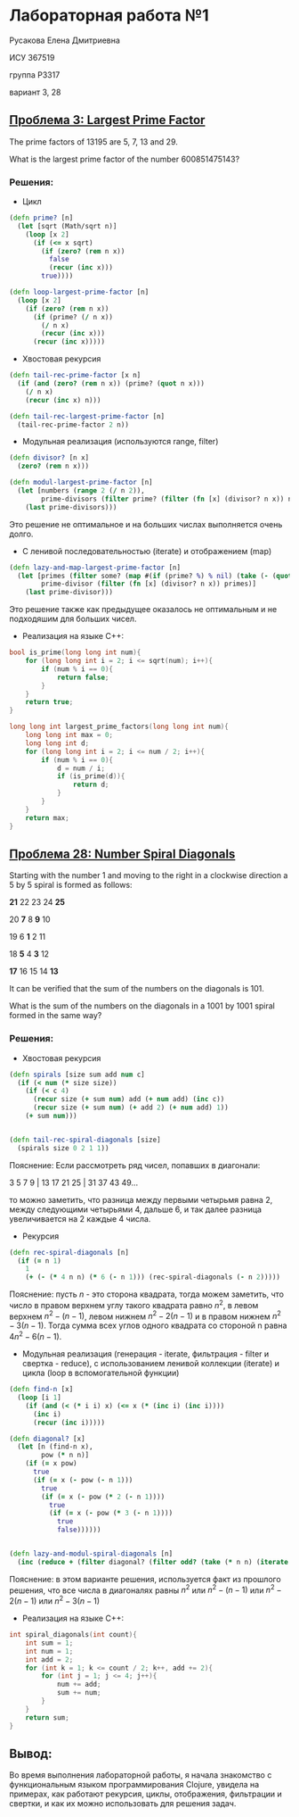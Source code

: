 # Лабораторная работа №1

Русакова Елена Дмитриевна

ИСУ 367519

группа P3317

вариант 3, 28

## [Проблема 3: Largest Prime Factor](https://projecteuler.net/problem=3)
The prime factors of 13195 are 5, 7, 13 and 29.

What is the largest prime factor of the number 600851475143?


### Решения:
+ Цикл
```clojure
(defn prime? [n]
  (let [sqrt (Math/sqrt n)]
    (loop [x 2]
      (if (<= x sqrt)
        (if (zero? (rem n x))
          false
          (recur (inc x)))
        true))))

(defn loop-largest-prime-factor [n]
  (loop [x 2]
    (if (zero? (rem n x))
      (if (prime? (/ n x))
        (/ n x)
        (recur (inc x)))
      (recur (inc x)))))
```

+ Хвостовая рекурсия
```clojure
(defn tail-rec-prime-factor [x n]
  (if (and (zero? (rem n x)) (prime? (quot n x)))
    (/ n x)
    (recur (inc x) n)))

(defn tail-rec-largest-prime-factor [n]
  (tail-rec-prime-factor 2 n))
```

+ Модульная реализация (используются range, filter)
```clojure
(defn divisor? [n x]
  (zero? (rem n x)))

(defn modul-largest-prime-factor [n]
  (let [numbers (range 2 (/ n 2)), 
        prime-divisors (filter prime? (filter (fn [x] (divisor? n x)) numbers))] 
    (last prime-divisors)))
```
Это решение не оптимальное и на больших числах выполняется очень долго.

+ С ленивой последовательностью (iterate) и отображением (map)

```clojure
(defn lazy-and-map-largest-prime-factor [n]
  (let [primes (filter some? (map #(if (prime? %) % nil) (take (- (quot n 2) 1) (iterate inc 2)))),
        prime-divisor (filter (fn [x] (divisor? n x)) primes)]
    (last prime-divisor)))
```
Это решение также как предыдущее оказалось не оптимальным и не подходяшим для больших чисел.

+ Реализация на языке C++:
``` cpp
bool is_prime(long long int num){
    for (long long int i = 2; i <= sqrt(num); i++){
        if (num % i == 0){
            return false;
        }
    }
    return true;
}

long long int largest_prime_factors(long long int num){
    long long int max = 0;
    long long int d;
    for (long long int i = 2; i <= num / 2; i++){
        if (num % i == 0){
            d = num / i;
            if (is_prime(d)){
                return d;
            }
        }
    }
    return max;
}
```


## [Проблема 28: Number Spiral Diagonals](https://projecteuler.net/problem=28)

Starting with the number 1 and moving to the right in a clockwise direction a 5 by 5 spiral is formed as follows:

**21** 22 23 24 **25**

20 **7** 8 **9** 10

19 6 **1** 2 11

18 **5** 4 **3** 12

**17** 16 15 14 **13**

It can be verified that the sum of the numbers on the diagonals is 101.

What is the sum of the numbers on the diagonals in a 1001 by 1001 spiral formed in the same way?

### Решения:
+ Хвостовая рекурсия
``` clojure
(defn spirals [size sum add num c]
  (if (< num (* size size))
    (if (< c 4)
      (recur size (+ sum num) add (+ num add) (inc c))
      (recur size (+ sum num) (+ add 2) (+ num add) 1))
    (+ sum num)))


(defn tail-rec-spiral-diagonals [size]
  (spirals size 0 2 1 1))
```

Пояснение: Если рассмотреть ряд чисел, попавших в диагонали:

 3 5 7 9 | 13 17 21 25  | 31 37 43 49... 

то можно заметить, что разница между первыми четырьмя равна 2, между следующими четырьями 4, дальше 6, и так далее разница увеличивается на 2 каждые 4 числа.

+ Рекурсия
``` clojure
(defn rec-spiral-diagonals [n]
  (if (= n 1)
    1
    (+ (- (* 4 n n) (* 6 (- n 1))) (rec-spiral-diagonals (- n 2)))))
```

Пояснение: пусть $n$ - это сторона квадрата, тогда можем заметить, что число в правом верхнем углу такого квадрата равно $n^2$, в левом верхнем $n^2 - (n - 1)$, левом нижнем $n^2 - 2(n-1)$ и в правом нижнем $n^2 - 3(n-1)$. Тогда сумма всех углов одного квадрата со стороной n равна $4n^2 - 6(n-1)$.

+ Модульная реализация (генерация - iterate, фильтрация - filter и свертка - reduce), с использованием ленивой коллекции (iterate) и цикла (loop в вспомогательной функции)

``` clojure
(defn find-n [x]
  (loop [i 1]
    (if (and (< (* i i) x) (<= x (* (inc i) (inc i))))
      (inc i)
      (recur (inc i)))))

(defn diagonal? [x]
  (let [n (find-n x),
        pow (* n n)]
    (if (= x pow)
      true
      (if (= x (- pow (- n 1)))
        true
        (if (= x (- pow (* 2 (- n 1))))
          true
          (if (= x (- pow (* 3 (- n 1))))
            true
            false))))))


(defn lazy-and-modul-spiral-diagonals [n]
  (inc (reduce + (filter diagonal? (filter odd? (take (* n n) (iterate inc 2)))))))
```
Пояснение: в этом варианте решения, используется факт из прошлого решения, что все числа в диагоналях равны $n^2$ или $n^2 - (n - 1)$ или $n^2 - 2(n-1)$ или $n^2 - 3(n-1)$

+ Реализация на языке C++:
```cpp
int spiral_diagonals(int count){
    int sum = 1;
    int num = 1;
    int add = 2;
    for (int k = 1; k <= count / 2; k++, add += 2){
        for (int j = 1; j <= 4; j++){
            num += add;
            sum += num;
        }
    }
    return sum;
}
```


## Вывод:
Во время выполнения лабораторной работы, я начала знакомство с функциональным языком программирования Clojure, увидела на примерах, как работают рекурсия, циклы, отображения, фильтрации и свертки, и как их можно использовать для решения задач.
